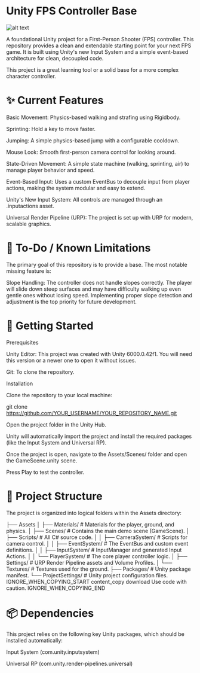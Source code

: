 # Unity FPS Controller Base

![alt text](https://img.shields.io/badge/Made%20with-Unity-57b9d3.svg?style=for-the-badge&logo=unity)

A foundational Unity project for a First-Person Shooter (FPS) controller. This repository provides a clean and extendable starting point for your next FPS game. It is built using Unity's new Input System and a simple event-based architecture for clean, decoupled code.

This project is a great learning tool or a solid base for a more complex character controller.

# ✨ Current Features

Basic Movement: Physics-based walking and strafing using Rigidbody.

Sprinting: Hold a key to move faster.

Jumping: A simple physics-based jump with a configurable cooldown.

Mouse Look: Smooth first-person camera control for looking around.

State-Driven Movement: A simple state machine (walking, sprinting, air) to manage player behavior and speed.

Event-Based Input: Uses a custom EventBus to decouple input from player actions, making the system modular and easy to extend.

Unity's New Input System: All controls are managed through an .inputactions asset.

Universal Render Pipeline (URP): The project is set up with URP for modern, scalable graphics.

# 🚧 To-Do / Known Limitations

The primary goal of this repository is to provide a base. The most notable missing feature is:

Slope Handling: The controller does not handle slopes correctly. The player will slide down steep surfaces and may have difficulty walking up even gentle ones without losing speed. Implementing proper slope detection and adjustment is the top priority for future development.

# 🚀 Getting Started
Prerequisites

Unity Editor: This project was created with Unity 6000.0.42f1. You will need this version or a newer one to open it without issues.

Git: To clone the repository.

Installation

Clone the repository to your local machine:

git clone https://github.com/YOUR_USERNAME/YOUR_REPOSITORY_NAME.git


Open the project folder in the Unity Hub.

Unity will automatically import the project and install the required packages (like the Input System and Universal RP).

Once the project is open, navigate to the Assets/Scenes/ folder and open the GameScene.unity scene.

Press Play to test the controller.

# 📂 Project Structure

The project is organized into logical folders within the Assets directory:

├── Assets
│   ├── Materials/      # Materials for the player, ground, and physics.
│   ├── Scenes/         # Contains the main demo scene (GameScene).
│   ├── Scripts/        # All C# source code.
│   │   ├── CameraSystem/   # Scripts for camera control.
│   │   ├── EventSystem/    # The EventBus and custom event definitions.
│   │   ├── InputSystem/    # InputManager and generated Input Actions.
│   │   └── PlayerSystem/   # The core player controller logic.
│   ├── Settings/       # URP Render Pipeline assets and Volume Profiles.
│   └── Textures/       # Textures used for the ground.
├── Packages/           # Unity package manifest.
└── ProjectSettings/    # Unity project configuration files.
IGNORE_WHEN_COPYING_START
content_copy
download
Use code with caution.
IGNORE_WHEN_COPYING_END
# 📦 Dependencies

This project relies on the following key Unity packages, which should be installed automatically:

Input System (com.unity.inputsystem)

Universal RP (com.unity.render-pipelines.universal)
